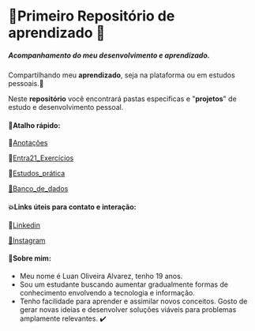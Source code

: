 # :star2:Primeiro Repositório de aprendizado :star2:
##### **Acompanhamento do meu desenvolvimento e aprendizado.** 

Compartilhando meu **aprendizado**, seja na plataforma ou em estudos pessoais.:purple_heart:

Neste **repositório** você encontrará pastas especificas e "**projetos**" de estudo e desenvolvimento pessoal.



#### 💎Atalho rápido:

📁[Anotações](https://github.com/Alvrzz/Repositorio-de-estudos-pessoais-Entra21/tree/main/repositorio_de_estudos_entra21/anotacoes)   

📁[Entra21_Exercícios](https://github.com/Alvrzz/Repositorio-de-estudos-pessoais-Entra21/tree/main/repositorio_de_estudos_entra21/entra_21/Exercícios) 

📁[Estudos_prática](https://github.com/Alvrzz/Repositorio-de-estudos-pessoais-Entra21/tree/main/repositorio_de_estudos_entra21/estudos_pratica)  

[📁Banco_de_dados](https://github.com/Alvrzz/Repositorio-de-estudos-pessoais-Entra21/tree/main/repositorio_de_estudos_entra21/projetos_banco_de_dados/)



#### :boom:Links úteis para **contato** e **interação:**

:link:[Linkedin](https://www.linkedin.com/in/luan-alvarez-1499a7224/)

[:link:Instagram](https://www.instagram.com/alvrz_luann/)



####  💢Sobre mim: 

- Meu nome é Luan Oliveira Alvarez, tenho 19 anos. 
- Sou um estudante buscando aumentar gradualmente formas de conhecimento envolvendo a tecnologia e informação. 
- Tenho facilidade para aprender e assimilar novos conceitos. Gosto de gerar novas ideias e desenvolver soluções viáveis para problemas amplamente relevantes. :heavy_check_mark:


